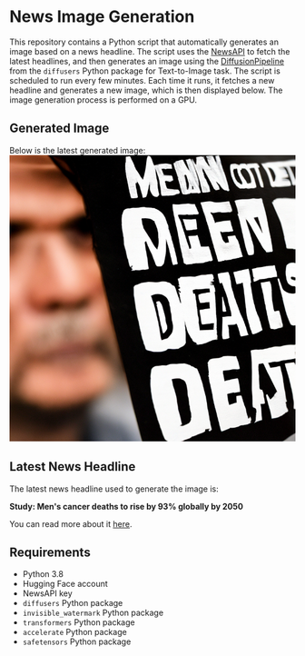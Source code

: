 # News Image Generation
This repository contains a Python script that automatically generates an image based on a news headline. The script uses the [NewsAPI](https://newsapi.org/) to fetch the latest headlines, and then generates an image using the [DiffusionPipeline](https://github.com/huggingface/diffusers) from the `diffusers` Python package for Text-to-Image task.
The script is scheduled to run every few minutes. Each time it runs, it fetches a new headline and generates a new image, which is then displayed below. The image generation process is performed on a GPU.

## Generated Image
Below is the latest generated image:
![Generated Image](image.png)

## Latest News Headline
The latest news headline used to generate the image is:

**Study: Men's cancer deaths to rise by 93% globally by 2050**

You can read more about it [here](https://news.google.com/rss/articles/CBMipgFBVV95cUxNZGdKMGxKZXoxYWJoWUg2aHVMc0pRT1dlQWJIb2djMGplbDVWZ29Ed2xLX0VDQWlaaWNRVUxHa3BlZUNDQzJuR0RXNEFwRVplZ1BzeUYzbWhyTjYyTFlaa1BzSUctU1FiZWFNRXI5Y1BIaXhHdTFvQWpEOUphR3dPN095TEE0YVpYc0xNQTlheURZb3d1YjZ6Z195Wlc1NUVaMVpVQlRR?oc=5).

## Requirements
- Python 3.8
- Hugging Face account
- NewsAPI key
- `diffusers` Python package
- `invisible_watermark` Python package
- `transformers` Python package
- `accelerate` Python package
- `safetensors` Python package
